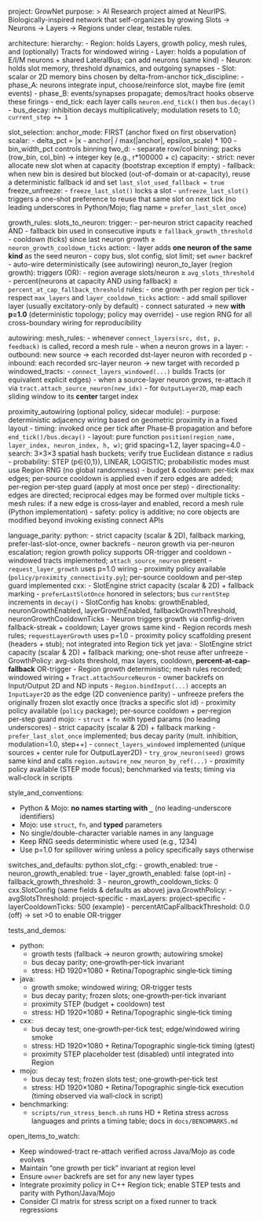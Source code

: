 project: GrowNet
purpose: >
  AI Research project aimed at NeurIPS. Biologically-inspired network that self-organizes by
  growing Slots → Neurons → Layers → Regions under clear, testable rules.

architecture:
  hierarchy:
    - Region: holds Layers, growth policy, mesh rules, and (optionally) Tracts for windowed wiring
    - Layer: holds a population of E/I/M neurons + shared LateralBus; can add neurons (same kind)
    - Neuron: holds slot memory, threshold dynamics, and outgoing synapses
    - Slot: scalar or 2D memory bins chosen by delta-from-anchor
  tick_discipline:
    - phase_A: neurons integrate input, choose/reinforce slot, maybe fire (emit events)
    - phase_B: events/synapses propagate; demos/tract hooks observe these firings
    - end_tick: each layer calls `neuron.end_tick()` then `bus.decay()`
    - bus_decay: inhibition decays multiplicatively; modulation resets to 1.0; `current_step += 1`

slot_selection:
  anchor_mode: FIRST (anchor fixed on first observation)
  scalar:
    - delta_pct = |x - anchor| / max(|anchor|, epsilon_scale) * 100
    - bin_width_pct controls binning
  two_d:
    - separate row/col binning; packs (row_bin, col_bin) -> integer key (e.g., r*100000 + c)
  capacity:
    - strict: never allocate new slot when at capacity (bootstrap exception if empty)
    - fallback: when new bin is desired but blocked (out-of-domain or at-capacity),
      reuse a deterministic fallback id and set `last_slot_used_fallback = true`
  freeze_unfreeze:
    - `freeze_last_slot()` locks a slot
    - `unfreeze_last_slot()` triggers a one-shot preference to reuse that same slot on next tick
      (no leading underscores in Python/Mojo; flag name = `prefer_last_slot_once`)

growth_rules:
  slots_to_neuron:
    trigger:
      - per-neuron strict capacity reached AND
      - fallback bin used in consecutive inputs ≥ `fallback_growth_threshold`
      - cooldown (ticks) since last neuron growth ≥ `neuron_growth_cooldown_ticks`
    action:
      - layer adds **one neuron of the same kind** as the seed neuron
      - copy bus, slot config, slot limit; set `owner` backref
      - auto-wire deterministically (see autowiring)
  neuron_to_layer (region growth):
    triggers (OR):
      - region average slots/neuron ≥ `avg_slots_threshold`
      - percent(neurons at capacity AND using fallback) ≥ `percent_at_cap_fallback_threshold`
    rules:
      - one growth per region per tick
      - respect `max_layers` and `layer_cooldown_ticks`
    action:
      - add small spillover layer (usually excitatory-only by default)
      - connect saturated → new **with p=1.0** (deterministic topology; policy may override)
      - use region RNG for all cross-boundary wiring for reproducibility

autowiring:
  mesh_rules:
    - whenever `connect_layers(src, dst, p, feedback)` is called, record a mesh rule
    - when a neuron grows in a layer:
      - outbound: new source → each recorded dst-layer neuron with recorded p
      - inbound: each recorded src-layer neuron → new target with recorded p
  windowed_tracts:
    - `connect_layers_windowed(...)` builds Tracts (or equivalent explicit edges)
    - when a source-layer neuron grows, re-attach it via `tract.attach_source_neuron(new_idx)`
    - for `OutputLayer2D`, map each sliding window to its **center** target index

  proximity_autowiring (optional policy, sidecar module):
    - purpose: deterministic adjacency wiring based on geometric proximity in a fixed layout
    - timing: invoked once per tick after Phase‑B propagation and before `end_tick()/bus.decay()`
    - layout: pure function `position(region_name, layer_index, neuron_index, h, w)`; grid spacing=1.2, layer spacing=4.0
    - search: 3×3×3 spatial hash buckets; verify true Euclidean distance ≤ radius
    - probability: STEP (p∈{0,1}), LINEAR, LOGISTIC; probabilistic modes must use Region RNG (no global randomness)
    - budget & cooldown: per‑tick max edges; per‑source cooldown is applied even if zero edges are added; per‑region per‑step guard (apply at most once per step)
    - directionality: edges are directed; reciprocal edges may be formed over multiple ticks
    - mesh rules: if a new edge is cross‑layer and enabled, record a mesh rule (Python implementation)
    - safety: policy is additive; no core objects are modified beyond invoking existing connect APIs

language_parity:
  python:
    - strict capacity (scalar & 2D), fallback marking, prefer-last-slot-once, owner backrefs
    - neuron growth via per-neuron escalation; region growth policy supports OR-trigger and cooldown
    - windowed tracts implemented; `attach_source_neuron` present
    - `request_layer_growth` uses p=1.0 wiring
    - proximity policy available (`policy/proximity_connectivity.py`); per‑source cooldown and per‑step guard implemented
  cxx:
    - SlotEngine strict capacity (scalar & 2D) + fallback marking
    - `preferLastSlotOnce` honored in selectors; bus `currentStep` increments in `decay()`
    - SlotConfig has knobs: growthEnabled, neuronGrowthEnabled, layerGrowthEnabled,
      fallbackGrowthThreshold, neuronGrowthCooldownTicks
    - Neuron triggers growth via config-driven fallback-streak + cooldown; Layer grows same kind
    - Region records mesh rules; `requestLayerGrowth` uses p=1.0
    - proximity policy scaffolding present (headers + stub); not integrated into Region tick yet
  java:
    - SlotEngine strict capacity (scalar & 2D) + fallback marking; one-shot reuse after unfreeze
    - GrowthPolicy: avg-slots threshold, max layers, cooldown, **percent-at-cap-fallback** OR-trigger
    - Region growth deterministic; mesh rules recorded; windowed wiring + `Tract.attachSourceNeuron`
    - owner backrefs on Input/Output 2D and ND inputs
    - `Region.bindInput(...)` accepts an `InputLayer2D` as the edge (2D convenience parity)
    - unfreeze prefers the originally frozen slot exactly once (tracks a specific slot id)
    - proximity policy available (`policy` package); per‑source cooldown + per‑region per‑step guard
  mojo:
    - `struct` + `fn` with typed params (no leading underscores)
    - strict capacity (scalar & 2D) + fallback marking
    - `prefer_last_slot_once` implemented; bus decay parity (mult. inhibition, modulation=1.0, step++)
    - `connect_layers_windowed` implemented (unique sources + center rule for OutputLayer2D)
    - `try_grow_neuron(seed)` grows same kind and calls `region.autowire_new_neuron_by_ref(...)`
    - proximity policy available (STEP mode focus); benchmarked via tests; timing via wall‑clock in scripts

style_and_conventions:
  - Python & Mojo: **no names starting with `_`** (no leading-underscore identifiers)
  - Mojo: use `struct`, `fn`, and **typed** parameters
  - No single/double-character variable names in any language
  - Keep RNG seeds deterministic where used (e.g., 1234)
  - Use p=1.0 for spillover wiring unless a policy specifically says otherwise

switches_and_defaults:
  python.slot_cfg:
    - growth_enabled: true
    - neuron_growth_enabled: true
    - layer_growth_enabled: false (opt-in)
    - fallback_growth_threshold: 3
    - neuron_growth_cooldown_ticks: 0
  cxx.SlotConfig (same fields & defaults as above)
  java.GrowthPolicy:
    - avgSlotsThreshold: project-specific
    - maxLayers: project-specific
    - layerCooldownTicks: 500 (example)
    - percentAtCapFallbackThreshold: 0.0 (off) → set >0 to enable OR-trigger

tests_and_demos:
  - python:
    - growth tests (fallback → neuron growth; autowiring smoke)
    - bus decay parity; one‑growth‑per‑tick invariant
    - stress: HD 1920×1080 + Retina/Topographic single‑tick timing
  - java:
    - growth smoke; windowed wiring; OR‑trigger tests
    - bus decay parity; frozen slots; one‑growth‑per‑tick invariant
    - proximity STEP (budget + cooldown) test
    - stress: HD 1920×1080 + Retina/Topographic single‑tick timing
  - cxx:
    - bus decay test; one‑growth‑per‑tick test; edge/windowed wiring smoke
    - stress: HD 1920×1080 + Retina/Topographic single‑tick timing (gtest)
    - proximity STEP placeholder test (disabled) until integrated into Region
  - mojo:
    - bus decay test; frozen slots test; one‑growth‑per‑tick test
    - stress: HD 1920×1080 + Retina/Topographic single‑tick execution (timing observed via wall‑clock in script)
  - benchmarking:
    - `scripts/run_stress_bench.sh` runs HD + Retina stress across languages and prints a timing table; docs in `docs/BENCHMARKS.md`

open_items_to_watch:
  - Keep windowed-tract re-attach verified across Java/Mojo as code evolves
  - Maintain “one growth per tick” invariant at region level
  - Ensure `owner` backrefs are set for any new layer types
  - Integrate proximity policy in C++ Region tick; enable STEP tests and parity with Python/Java/Mojo
  - Consider CI matrix for stress script on a fixed runner to track regressions

